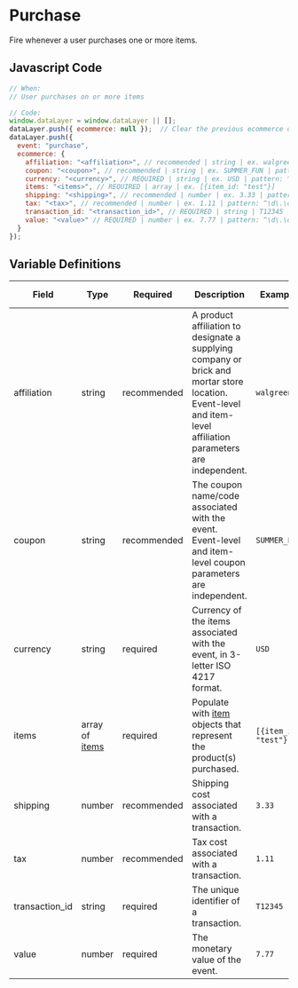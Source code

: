# Purchase

Fire whenever a user purchases one or more items.

## Javascript Code

```js
// When:
// User purchases on or more items

// Code:
window.dataLayer = window.dataLayer || [];
dataLayer.push({ ecommerce: null });  // Clear the previous ecommerce object.
dataLayer.push({
  event: "purchase",
  ecommerce: {
    affiliation: "<affiliation>", // recommended | string | ex. walgreens | pattern: ^[A-Za-z0-9_]+$	
    coupon: "<coupon>", // recommended | string | ex. SUMMER_FUN | pattern: ^[A-Za-z0-9_]+$ 
    currency: "<currency>", // REQUIRED | string | ex. USD | pattern: ^[A-Z]{3}$ | min. 3, max. 3
    items: "<items>", // REQUIRED | array | ex. [{item_id: "test"}]
    shipping: "<shipping>", // recommended | number | ex. 3.33 | pattern: ^\d\.\d\d$	| min. 0.00
    tax: "<tax>", // recommended | number | ex. 1.11 | pattern: ^\d\.\d\d$	| min. 0.00
    transaction_id: "<transaction_id>", // REQUIRED | string | T12345
    value: "<value>" // REQUIRED | number | ex. 7.77 | pattern: ^\d\.\d\d$	| min. 0.00
  }
});
```

## Variable Definitions

|Field|Type|Required|Description|Example|Pattern|Min Length|Max Length|Minimum|Maximum|Multiple Of|
| --- | --- | --- | --- | --- | --- | --- | --- | --- | --- | --- |
|affiliation|string|recommended|A product affiliation to designate a supplying company or brick and mortar store location. Event-level and item-level affiliation parameters are independent.|`walgreens`|`^[A-Za-z0-9_]+$`|
|coupon|string|recommended|The coupon name/code associated with the event. Event-level and item-level coupon parameters are independent.|`SUMMER_FUN`|`^[A-Za-z0-9_]+$`|
|currency|string|required|Currency of the items associated with the event, in 3-letter ISO 4217 format.|`USD`|`^[A-Z]{3}$`|3|3|
|items|array of [items](/schemas/item.md)|required|Populate with [item](/schemas/item.md) objects that represent the product(s) purchased.|`[{item_id: "test"}]`
|shipping|number|recommended|Shipping cost associated with a transaction.|`3.33`|`^\d\.\d\d$`|||0.00|
|tax|number|recommended|Tax cost associated with a transaction.|`1.11`|`^\d\.\d\d$`|||0.00|
|transaction_id|string|required|The unique identifier of a transaction.|`T12345`|
|value|number|required|The monetary value of the event.|`7.77`|`^\d\.\d\d$`|||0.00|